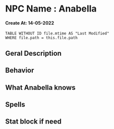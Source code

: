 # NPC Name : Anabella
#### Create At: 14-05-2022
```dataview  
TABLE WITHOUT ID file.mtime AS "Last Modified"  
WHERE file.path = this.file.path  
```

## Geral Description


## Behavior


## What Anabella knows


## Spells



## Stat block if need

